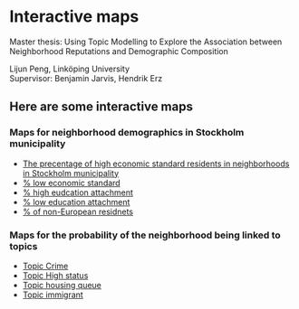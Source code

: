 # Interactive maps
Master thesis: Using Topic Modelling to Explore the Association between Neighborhood Reputations and Demographic Composition  

Lijun Peng, Linköping University  
Supervisor: Benjamin Jarvis, Hendrik Erz

## Here are some interactive maps
### Maps for neighborhood demographics in Stockholm municipality 
- [The precentage of high economic standard residents in neighborhoods in Stockholm municipality]()
- [% low economic standard]()
- [% high eudcation attachment]()
- [% low education attachment]()
- [% of non-European residnets]()

### Maps for the probability of the neighborhood being linked to topics
- [Topic Crime]() 
- [Topic High status]()  
- [Topic housing queue]()  
- [Topic immigrant]() 